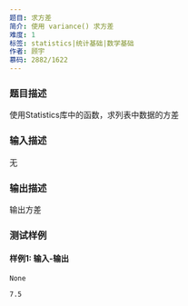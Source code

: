 ```yaml
---
题目: 求方差
简介: 使用 variance() 求方差
难度: 1
标签: statistics|统计基础|数学基础
作者: 顾宇
慕码: 2882/1622
---
```


### 题目描述

使用Statistics库中的函数，求列表中数据的方差

### 输入描述

无

### 输出描述

输出方差

### 测试样例

#### 样例1: 输入-输出

```
None
```

```
7.5
```

